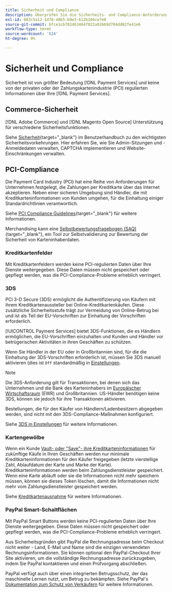```yaml
---
title: Sicherheit und Compliance
description: Überprüfen Sie die Sicherheits- und Compliance-Anforderungen für Ihre Site.
exl-id: 083c5a12-1d78-48b5-b9e3-612b104ce7e0
source-git-commit: bfce1cb702d634647022a92669d704dd82fe41e6
workflow-type: tm+mt
source-wordcount: '524'
ht-degree: 0%

---
```


# Sicherheit und Compliance

Sicherheit ist von größter Bedeutung [!DNL Payment Services] und keine von der privaten oder der Zahlungskartenindustrie (PCI) regulierten Informationen über Ihre [!DNL Payment Services].

## Commerce-Sicherheit

[!DNL Adobe Commerce] und [!DNL Magento Open Source] Unterstützung für verschiedene Sicherheitsfunktionen.

Siehe [Sicherheit](https://docs.magento.com/user-guide/stores/security.html){target="_blank"} im Benutzerhandbuch zu den wichtigsten Sicherheitsvorkehrungen. Hier erfahren Sie, wie Sie Admin-Sitzungen und -Anmeldedaten verwalten, CAPTCHA implementieren und Website-Einschränkungen verwalten.

## PCI-Compliance

Die Payment Card Industry (PCI) hat eine Reihe von Anforderungen für Unternehmen festgelegt, die Zahlungen per Kreditkarte über das Internet akzeptieren. Neben einer sicheren Umgebung sind Händler, die mit Kreditkarteninformationen von Kunden umgehen, für die Einhaltung einiger Standardrichtlinien verantwortlich.

Siehe [PCI Compliance Guidelines](https://docs.magento.com/user-guide/stores/compliance-pci.html){target="_blank"} für weitere Informationen.

Merchandising kann eine [Selbstbewertungsfragebogen (SAQ)](https://www.pcisecuritystandards.org/pci_security/completing_self_assessment){target="_blank"}, ein Tool zur Selbstvalidierung zur Bewertung der Sicherheit von Karteninhaberdaten.

### Kreditkartenfelder

Mit Kreditkartenfeldern werden keine PCI-regulierten Daten über Ihre Dienste weitergegeben. Diese Daten müssen nicht gespeichert oder gepflegt werden, was die PCI-Compliance-Probleme erheblich verringert.

### 3DS

PCI 3-D Secure (3DS) ermöglicht die Authentifizierung von Käufern mit ihrem Kreditkartenaussteller bei Online-Kreditkartenkäufen. Diese zusätzliche Sicherheitsstufe trägt zur Vermeidung von Online-Betrug bei und ist als Teil der EU-Vorschriften zur Einhaltung der Vorschriften erforderlich.

[!UICONTROL Payment Services] bietet 3DS-Funktionen, die es Händlern ermöglichen, die EU-Vorschriften einzuhalten und Kunden und Händler vor betrügerischen Aktivitäten in ihren Geschäften zu schützen.

Wenn Sie Händler in der EU oder in Großbritannien sind, für die die Einhaltung der 3DS-Vorschriften erforderlich ist, müssen Sie 3DS manuell aktivieren (dies ist `Off` standardmäßig in [Einstellungen](settings.md#credit-card-fields).

>[!NOTE]
>
>Die 3DS-Anforderung gilt für Transaktionen, bei denen sich das Unternehmen und die Bank des Karteninhabers im [Europäischer Wirtschaftsraum](https://www.efta.int/eea) (EWR) und Großbritannien. US-Händler benötigen keine 3DS, können sie jedoch für ihre Transaktionen aktivieren.

Bestellungen, die für den Käufer von Händlern/Ladenbesitzern abgegeben werden, sind nicht mit den 3DS-Compliance-Maßnahmen konfiguriert.

Siehe [3DS in Einstellungen](settings.md#3ds) für weitere Informationen.

### Kartengewölbe

Wenn ein Kunde [Vault- oder &quot;Save&quot;- ihre Kreditkarteninformationen](vaulting.md) für zukünftige Käufe in Ihren Geschäften werden nur minimale Kreditkarteninformationen für den Käufer freigegeben (letzte vierstellige Zahl, Ablaufdatum der Karte und Marke der Karte). Kreditkarteninformationen werden beim Zahlungsdienstleister gespeichert. Wenn eine Karte abläuft oder sie die Informationen nicht mehr speichern müssen, können sie dieses Token löschen, damit die Informationen nicht mehr vom Zahlungsdienstleister gespeichert werden.

Siehe [Kreditkartenausnahme](vaulting.md) für weitere Informationen.

### PayPal Smart-Schaltflächen

Mit PayPal Smart Buttons werden keine PCI-regulierten Daten über Ihre Dienste weitergegeben. Diese Daten müssen nicht gespeichert oder gepflegt werden, was die PCI-Compliance-Probleme erheblich verringert.

Aus Sicherheitsgründen gibt PayPal die Rechnungsadresse beim Checkout nicht weiter - Land, E-Mail und Name sind die einzigen verwendeten Rechnungsinformationen. Sie können optional den PayPal-Checkout Ihrer Site aktivieren, um die vollständige Rechnungsadresse zurückzugeben, indem Sie PayPal kontaktieren und einen Prüfvorgang abschließen.

PayPal verfügt auch über einen integrierten Betrugsschutz, der das maschinelle Lernen nutzt, um Betrug zu bekämpfen. Siehe PayPal&#39;s [Dokumentation zum Schutz von Verkäufern](https://www.paypal.com/us/webapps/mpp/security/seller-protection) für weitere Informationen.

